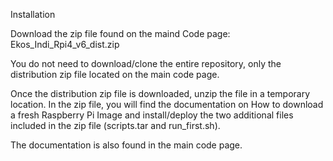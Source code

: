 Installation

Download the zip file found on the maind Code page:  Ekos_Indi_Rpi4_v6_dist.zip

You do not need to download/clone the entire repository, only the distribution zip file located on the main code page.

Once the distribution zip file is downloaded, unzip the file in a temporary location. In the zip file, you will find the documentation on How to download a fresh Raspberry Pi Image and install/deploy the two additional files included in the zip file (scripts.tar and run_first.sh).

The documentation is also found in the main code page.



